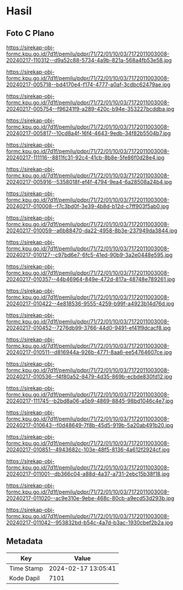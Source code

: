 # Hasil

## Foto C Plano

https://sirekap-obj-formc.kpu.go.id/7d1f/pemilu/pdpr/71/72/01/10/03/7172011003008-20240217-110312--d9a52c88-5734-4a9b-821a-568a4fb53e58.jpg

https://sirekap-obj-formc.kpu.go.id/7d1f/pemilu/pdpr/71/72/01/10/03/7172011003008-20240217-005718--bd4170e4-f174-4777-a0af-3cdbc62479ae.jpg

https://sirekap-obj-formc.kpu.go.id/7d1f/pemilu/pdpr/71/72/01/10/03/7172011003008-20240217-005754--f96241f9-a289-420c-b94e-353227bcddba.jpg

https://sirekap-obj-formc.kpu.go.id/7d1f/pemilu/pdpr/71/72/01/10/03/7172011003008-20240217-005817--10cd8a4f-16f4-4643-9edb-34f82b5504b7.jpg

https://sirekap-obj-formc.kpu.go.id/7d1f/pemilu/pdpr/71/72/01/10/03/7172011003008-20240217-111116--8811fc31-92c4-41cb-8b8e-5fe86f0d28e4.jpg

https://sirekap-obj-formc.kpu.go.id/7d1f/pemilu/pdpr/71/72/01/10/03/7172011003008-20240217-005916--5358018f-ef4f-4794-9ea4-6a28508a24b4.jpg

https://sirekap-obj-formc.kpu.go.id/7d1f/pemilu/pdpr/71/72/01/10/03/7172011003008-20240217-010008--f7c3bd0f-3e39-4b8d-b12d-c7ff903f5ab0.jpg

https://sirekap-obj-formc.kpu.go.id/7d1f/pemilu/pdpr/71/72/01/10/03/7172011003008-20240217-010059--a6b88470-da22-4958-8b3e-237949da3844.jpg

https://sirekap-obj-formc.kpu.go.id/7d1f/pemilu/pdpr/71/72/01/10/03/7172011003008-20240217-010127--c97bd6e7-6fc5-41ed-90b9-3a2e0448e595.jpg

https://sirekap-obj-formc.kpu.go.id/7d1f/pemilu/pdpr/71/72/01/10/03/7172011003008-20240217-010357--44b46964-849e-472d-817a-48748e789261.jpg

https://sirekap-obj-formc.kpu.go.id/7d1f/pemilu/pdpr/71/72/01/10/03/7172011003008-20240217-010422--4e818536-9555-4259-b99f-a4923b14d76d.jpg

https://sirekap-obj-formc.kpu.go.id/7d1f/pemilu/pdpr/71/72/01/10/03/7172011003008-20240217-010452--7276db99-3766-44d0-9491-ef41f9dcacf8.jpg

https://sirekap-obj-formc.kpu.go.id/7d1f/pemilu/pdpr/71/72/01/10/03/7172011003008-20240217-010511--d816944a-926b-4771-8aa6-ee54764607ce.jpg

https://sirekap-obj-formc.kpu.go.id/7d1f/pemilu/pdpr/71/72/01/10/03/7172011003008-20240217-010536--f4f80a52-8479-4d35-869b-ecbde830fd12.jpg

https://sirekap-obj-formc.kpu.go.id/7d1f/pemilu/pdpr/71/72/01/10/03/7172011003008-20240217-111745--b2bd8a06-a5b9-4869-8845-98bd1046c4e7.jpg

https://sirekap-obj-formc.kpu.go.id/7d1f/pemilu/pdpr/71/72/01/10/03/7172011003008-20240217-010643--f0d48649-7f8b-45d5-919b-5a20ab491b20.jpg

https://sirekap-obj-formc.kpu.go.id/7d1f/pemilu/pdpr/71/72/01/10/03/7172011003008-20240217-010851--4943682c-103e-48f5-8136-4a612f2924cf.jpg

https://sirekap-obj-formc.kpu.go.id/7d1f/pemilu/pdpr/71/72/01/10/03/7172011003008-20240217-011001--db366c04-a88d-4a37-a731-2ebc15b38f18.jpg

https://sirekap-obj-formc.kpu.go.id/7d1f/pemilu/pdpr/71/72/01/10/03/7172011003008-20240217-011020--ac9e310e-9ebe-468c-80cb-a9ecd53d293b.jpg

https://sirekap-obj-formc.kpu.go.id/7d1f/pemilu/pdpr/71/72/01/10/03/7172011003008-20240217-011042--953832bd-b54c-4a7d-b3ac-1930cbef2b2a.jpg


## Metadata

| Key        | Value               |
| ---------- | ------------------- |
| Time Stamp | 2024-02-17 13:05:41 |
| Kode Dapil | 7101                |



